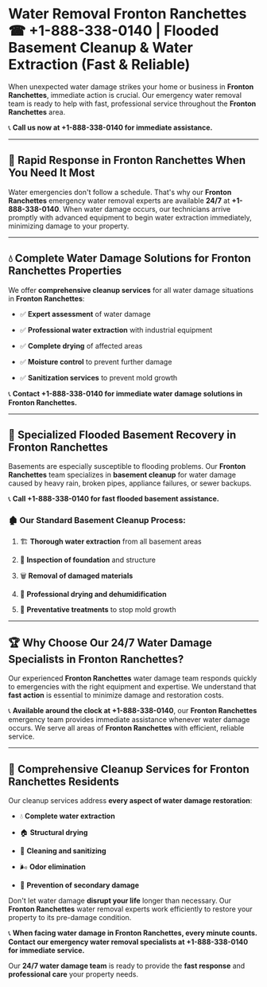 # Water Removal Fronton Ranchettes ☎ +1-888-338-0140 | Flooded Basement Cleanup & Water Extraction (Fast & Reliable)

When unexpected water damage strikes your home or business in **Fronton Ranchettes**, immediate action is crucial. Our emergency water removal team is ready to help with fast, professional service throughout the **Fronton Ranchettes** area. 

📞 **Call us now at +1-888-338-0140 for immediate assistance.**
---
## 🚀 Rapid Response in Fronton Ranchettes When You Need It Most
Water emergencies don't follow a schedule. That's why our **Fronton Ranchettes** emergency water removal experts are available **24/7** at **+1-888-338-0140**. When water damage occurs, our technicians arrive promptly with advanced equipment to begin water extraction immediately, minimizing damage to your property.
---
## 💧 Complete Water Damage Solutions for Fronton Ranchettes Properties
We offer **comprehensive cleanup services** for all water damage situations in **Fronton Ranchettes**:
- ✅ **Expert assessment** of water damage  
- ✅ **Professional water extraction** with industrial equipment  
- ✅ **Complete drying** of affected areas  
- ✅ **Moisture control** to prevent further damage  
- ✅ **Sanitization services** to prevent mold growth  
📞 **Contact +1-888-338-0140 for immediate water damage solutions in Fronton Ranchettes.**
---
## 🌊 Specialized Flooded Basement Recovery in Fronton Ranchettes
Basements are especially susceptible to flooding problems. Our **Fronton Ranchettes** team specializes in **basement cleanup** for water damage caused by heavy rain, broken pipes, appliance failures, or sewer backups. 
📞 **Call +1-888-338-0140 for fast flooded basement assistance.**
### 🏚️ Our Standard Basement Cleanup Process:
1. 🏗️ **Thorough water extraction** from all basement areas  
2. 🔎 **Inspection of foundation** and structure  
3. 🗑️ **Removal of damaged materials**  
4. 💨 **Professional drying and dehumidification**  
5. 🚫 **Preventative treatments** to stop mold growth  
---
## 🏆 Why Choose Our 24/7 Water Damage Specialists in Fronton Ranchettes?
Our experienced **Fronton Ranchettes** water damage team responds quickly to emergencies with the right equipment and expertise. We understand that **fast action** is essential to minimize damage and restoration costs.
📞 **Available around the clock at +1-888-338-0140**, our **Fronton Ranchettes** emergency team provides immediate assistance whenever water damage occurs. We serve all areas of **Fronton Ranchettes** with efficient, reliable service.
---
## 🧹 Comprehensive Cleanup Services for Fronton Ranchettes Residents
Our cleanup services address **every aspect of water damage restoration**:
- 💧 **Complete water extraction**  
- 🏠 **Structural drying**  
- 🧼 **Cleaning and sanitizing**  
- 🌬️ **Odor elimination**  
- 🚫 **Prevention of secondary damage**  
Don't let water damage **disrupt your life** longer than necessary. Our **Fronton Ranchettes** water removal experts work efficiently to restore your property to its pre-damage condition.
📞 **When facing water damage in Fronton Ranchettes, every minute counts. Contact our emergency water removal specialists at +1-888-338-0140 for immediate service.**
Our **24/7 water damage team** is ready to provide the **fast response** and **professional care** your property needs.
